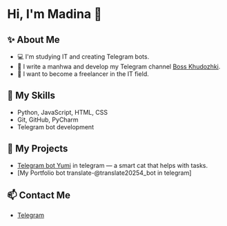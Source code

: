 # Hi, I'm Madina 👋

## ✨ About Me
- 💻 I'm studying IT and creating Telegram bots.
- 🎨 I write a manhwa and develop my Telegram channel [Boss Khudozhki](https://t.me/bossshudojki).
- 🚀 I want to become a freelancer in the IT field.

## 🔧 My Skills
- Python, JavaScript, HTML, CSS
- Git, GitHub, PyCharm
- Telegram bot development

## 📌 My Projects
- [Telegram bot Yumi](@Yumi29) in telegram — a smart cat that helps with tasks.
- [My Portfolio bot translate-@translate20254_bot in telegram]

## 📫 Contact Me
- [Telegram](@Tokiorevenger2000)
